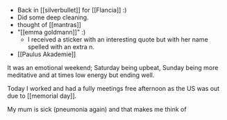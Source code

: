 - Back in [[silverbullet]] for [[Flancia]] :)
- Did some deep cleaning.
- thought of [[mantras]]
- "[[emma goldmann]]" :)
  - I received a sticker with an interesting quote but with her name spelled with an extra n.
- [[Paulus Akademie]]

It was an emotional weekend; Saturday being upbeat, Sunday being more meditative and at times low energy but ending well.

Today I worked and had a fully meetings free afternoon as the US was out due to [[memorial day]].

My mum is sick (pneumonia again) and that makes me think of 